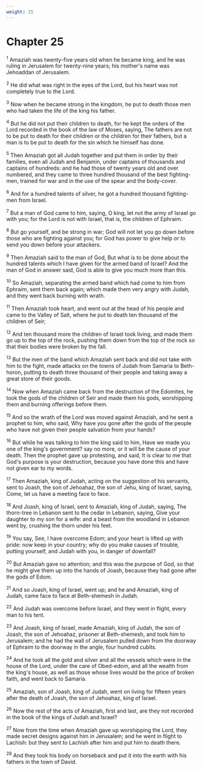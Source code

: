 ```yaml
---
weight: 25
---
```


# Chapter 25

<sup>1</sup> Amaziah was twenty-five years old when he became king, and he was ruling in Jerusalem for twenty-nine years; his mother's name was Jehoaddan of Jerusalem. 

<sup>2</sup> He did what was right in the eyes of the Lord, but his heart was not completely true to the Lord. 

<sup>3</sup> Now when he became strong in the kingdom, he put to death those men who had taken the life of the king his father. 

<sup>4</sup> But he did not put their children to death, for he kept the orders of the Lord recorded in the book of the law of Moses, saying, The fathers are not to be put to death for their children or the children for their fathers, but a man is to be put to death for the sin which he himself has done. 

<sup>5</sup> Then Amaziah got all Judah together and put them in order by their families, even all Judah and Benjamin, under captains of thousands and captains of hundreds: and he had those of twenty years old and over numbered, and they came to three hundred thousand of the best fighting-men, trained for war and in the use of the spear and the body-cover. 

<sup>6</sup> And for a hundred talents of silver, he got a hundred thousand fighting-men from Israel. 

<sup>7</sup> But a man of God came to him, saying, O king, let not the army of Israel go with you; for the Lord is not with Israel, that is, the children of Ephraim. 

<sup>8</sup> But go yourself, and be strong in war; God will not let you go down before those who are fighting against you; for God has power to give help or to send you down before your attackers. 

<sup>9</sup> Then Amaziah said to the man of God, But what is to be done about the hundred talents which I have given for the armed band of Israel? And the man of God in answer said, God is able to give you much more than this. 

<sup>10</sup> So Amaziah, separating the armed band which had come to him from Ephraim, sent them back again; which made them very angry with Judah, and they went back burning with wrath. 

<sup>11</sup> Then Amaziah took heart, and went out at the head of his people and came to the Valley of Salt, where he put to death ten thousand of the children of Seir; 

<sup>12</sup> And ten thousand more the children of Israel took living, and made them go up to the top of the rock, pushing them down from the top of the rock so that their bodies were broken by the fall. 

<sup>13</sup> But the men of the band which Amaziah sent back and did not take with him to the fight, made attacks on the towns of Judah from Samaria to Beth-horon, putting to death three thousand of their people and taking away a great store of their goods. 

<sup>14</sup> Now when Amaziah came back from the destruction of the Edomites, he took the gods of the children of Seir and made them his gods, worshipping them and burning offerings before them. 

<sup>15</sup> And so the wrath of the Lord was moved against Amaziah, and he sent a prophet to him, who said, Why have you gone after the gods of the people who have not given their people salvation from your hands? 

<sup>16</sup> But while he was talking to him the king said to him, Have we made you one of the king's government? say no more, or it will be the cause of your death. Then the prophet gave up protesting, and said, It is clear to me that God's purpose is your destruction, because you have done this and have not given ear to my words. 

<sup>17</sup> Then Amaziah, king of Judah, acting on the suggestion of his servants, sent to Joash, the son of Jehoahaz, the son of Jehu, king of Israel, saying, Come, let us have a meeting face to face. 

<sup>18</sup> And Joash, king of Israel, sent to Amaziah, king of Judah, saying, The thorn-tree in Lebanon sent to the cedar in Lebanon, saying, Give your daughter to my son for a wife: and a beast from the woodland in Lebanon went by, crushing the thorn under his feet. 

<sup>19</sup> You say, See, I have overcome Edom; and your heart is lifted up with pride: now keep in your country; why do you make causes of trouble, putting yourself, and Judah with you, in danger of downfall? 

<sup>20</sup> But Amaziah gave no attention; and this was the purpose of God, so that he might give them up into the hands of Joash, because they had gone after the gods of Edom. 

<sup>21</sup> And so Joash, king of Israel, went up; and he and Amaziah, king of Judah, came face to face at Beth-shemesh in Judah. 

<sup>22</sup> And Judah was overcome before Israel, and they went in flight, every man to his tent. 

<sup>23</sup> And Joash, king of Israel, made Amaziah, king of Judah, the son of Joash, the son of Jehoahaz, prisoner at Beth-shemesh, and took him to Jerusalem; and he had the wall of Jerusalem pulled down from the doorway of Ephraim to the doorway in the angle, four hundred cubits. 

<sup>24</sup> And he took all the gold and silver and all the vessels which were in the house of the Lord, under the care of Obed-edom, and all the wealth from the king's house, as well as those whose lives would be the price of broken faith, and went back to Samaria. 

<sup>25</sup> Amaziah, son of Joash, king of Judah, went on living for fifteen years after the death of Joash, the son of Jehoahaz, king of Israel. 

<sup>26</sup> Now the rest of the acts of Amaziah, first and last, are they not recorded in the book of the kings of Judah and Israel? 

<sup>27</sup> Now from the time when Amaziah gave up worshipping the Lord, they made secret designs against him in Jerusalem; and he went in flight to Lachish: but they sent to Lachish after him and put him to death there. 

<sup>28</sup> And they took his body on horseback and put it into the earth with his fathers in the town of David. 


